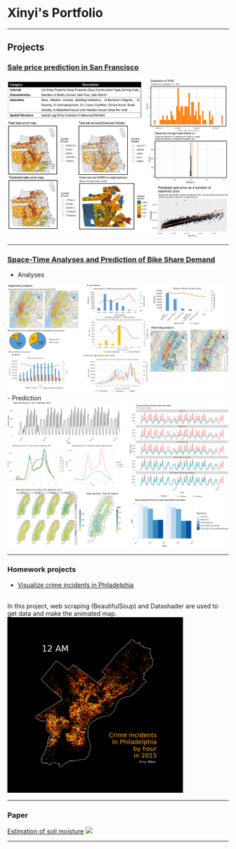 # Xinyi's Portfolio

---

## Projects

### [Sale price prediction in San Francisco](/html/salesPredictionSF.html)
<img src="images/saleSF.png?raw=true"/>

---
### [Space-Time Analyses and Prediction of Bike Share Demand](/bikesharedAnalysis)
- Analyses
<img src="images/bikeAnalysis_overall.png?raw=true">
- Prediction
<img src="images/bikePredict.png?raw=true">

---

### Homework projects

- [Visualize crime incidents in Philadelphia](https://nbviewer.jupyter.org/github/XinyiMsumyee/HomeworkProjectForMUSA620/blob/master/assignment-5_Xinyi_Miao.ipynb)
<br>
In this project, web scraping (BeautifulSoup) and Datashader are used to get data and make the animated map.
<br>
<img src="images/crimes_hour.gif?raw=true" style="width:400px;height:400px;">

---

### Paper
[Estimation of soil moisture](/pdf/soilMoisture.pdf)
<img src="images/soilMoisture_poster.jpg?raw=true"/>


---